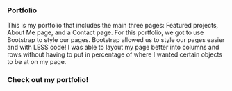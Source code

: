 ### Portfolio

This is my portfolio that includes the main three pages:  Featured projects, About Me page, and a Contact page.  For this portfolio, we got to use Bootstrap to style our pages.  Bootstrap allowed us to style our pages easier and with LESS code!  I was able to layout my page better into columns and rows without having to put in percentage of where I wanted certain objects to be at on my page.

### Check out my portfolio!